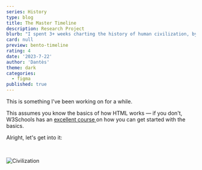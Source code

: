 ```yaml
---
series: History
type: blog
title: The Master Timeline
description: Research Project
blurb: "I spent 3+ weeks charting the history of human civilization, by region / country."
card: null
preview: bento-timeline
rating: 4
date: '2023-7-22'
author: 'Dantès'
theme: dark
categories:
  - figma
published: true
---
```


<script>
  import Counter from './counter.svelte'
</script>


This is something I've been working on for a while.

This assumes you know the basics of how HTML works — if you don't, W3Schools has an <a href='https://www.w3schools.com/html/'> excellent course </a> on how you can get started with the basics.

Alright, let's get into it:

&nbsp;

![Civilization](/civilization3.png)


